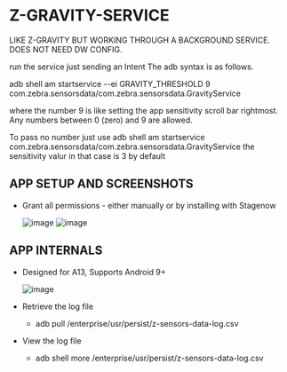 # Z-GRAVITY-SERVICE
LIKE Z-GRAVITY BUT WORKING THROUGH A BACKGROUND SERVICE. DOES NOT NEED DW CONFIG.

run the service just sending an Intent 
The adb syntax is as follows.

adb shell am startservice --ei GRAVITY_THRESHOLD 9 com.zebra.sensorsdata/com.zebra.sensorsdata.GravityService

where the number 9 is like setting the app sensitivity scroll bar rightmost.
Any numbers between 0 (zero) and 9 are allowed.

To pass no number just use
adb shell am startservice com.zebra.sensorsdata/com.zebra.sensorsdata.GravityService 
the sensitivity valur in that case is 3 by default

## APP SETUP AND SCREENSHOTS
- Grant all permissions - either manually or by installing with Stagenow

  ![image](https://github.com/NDZL/Z-GRAVITY-SERVICE/assets/11386676/4c602ed0-a393-4711-bb08-fa46f2fe7941)
![image](https://github.com/NDZL/Z-GRAVITY-SERVICE/assets/11386676/794588f1-9675-4fa7-8a3a-44f4db0731b8)


## APP INTERNALS
- Designed for A13, Supports Android 9+

  ![image](https://github.com/NDZL/Z-GRAVITY-SERVICE/assets/11386676/b38b9333-c2f0-4443-883c-8fb2b80dee58)

* Retrieve the log file
  * adb pull /enterprise/usr/persist/z-sensors-data-log.csv

* View the log file
  * adb shell more /enterprise/usr/persist/z-sensors-data-log.csv

